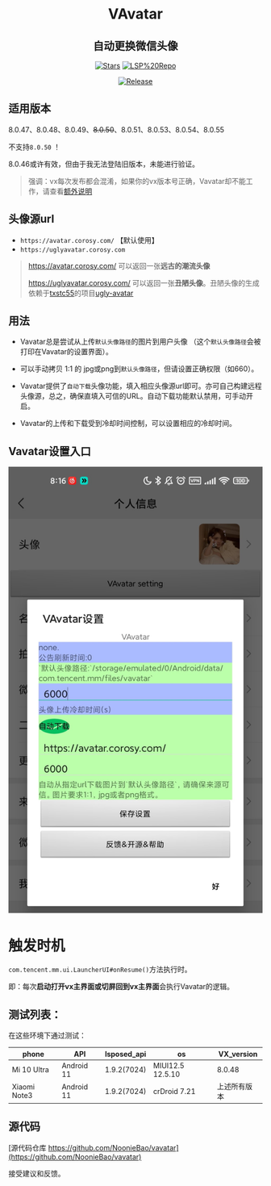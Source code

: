<div align="center">


<h1>VAvatar</h1>
<h2>自动更换微信头像</h2>

<div align="center">


  [![Stars](https://img.shields.io/github/stars/Nooniebao/vavatar?label=stars)](https://github.com/Nooniebao/vavatar)
  [![LSP%20Repo](https://img.shields.io/github/downloads/Xposed-Modules-Repo/icu.insomnia.vavatar/total?label=LSP%20Repo&labelColor=F48FB1)](https://github.com/Xposed-Modules-Repo/icu.insomnia.vavatar/releases)
</div>

[![Release](https://img.shields.io/github/v/release/Xposed-Modules-Repo/icu.insomnia.vavatar)](https://github.com/Xposed-Modules-Repo/icu.insomnia.vavatar/releases/latest)

</div>


## 适用版本
8.0.47、8.0.48、8.0.49、~~8.0.50~~、8.0.51、8.0.53、8.0.54、8.0.55

不支持`8.0.50` ！

8.0.46或许有效，但由于我无法登陆旧版本，未能进行验证。


> 强调：vx每次发布都会混淆，如果你的vx版本号正确，Vavatar却不能工作，请查看[额外说明](https://github.com/NoonieBao/VAvatar?tab=readme-ov-file#%E7%89%88%E6%9C%AC%E8%AF%B4%E6%98%8E)

## 头像源url
- `https://avatar.corosy.com/` 【默认使用】
- `https://uglyavatar.corosy.com`

> https://avatar.corosy.com/ 可以返回一张**远古的潮流头像**
> 
> https://uglyavatar.corosy.com/ 可以返回一张**丑陋头像**。丑陋头像的生成依赖于[txstc55](https://github.com/txstc55)的项目[ugly-avatar](https://github.com/txstc55/ugly-avatar)

## 用法

- Vavatar总是尝试从上传`默认头像路径`的图片到用户头像 （这个`默认头像路径`会被打印在Vavatar的设置界面）。

- 可以手动拷贝 1:1 的 jpg或png到`默认头像路径`，但请设置正确权限（如660）。

- Vavatar提供了`自动下载`头像功能，填入相应头像源url即可。亦可自己构建远程头像源，总之，确保直填入可信的URL。自动下载功能默认禁用，可手动开启。

- Vavatar的上传和下载受到冷却时间控制，可以设置相应的冷却时间。


## Vavatar设置入口
![U9PEXUIWCDCA$Q0BCPVWWDF_tmb](./imgs/setting.jpg)






# 触发时机
`com.tencent.mm.ui.LauncherUI#onResume()`方法执行时。

即：每次**启动打开vx主界面或切屏回到vx主界面**会执行Vavatar的逻辑。



## 测试列表：

在这些环境下通过测试：

| phone        | API        |lsposed_api| os              | VX_version          |
| ------------ | ---------- | ---------- | --------------- | ------------------ |
| Mi 10 Ultra  | Android 11  |1.9.2(7024)| MIUI12.5 12.5.10 | 8.0.48          |
| Xiaomi Note3 | Android 11 |1.9.2(7024)| crDroid 7.21    | 上述所有版本 |





## 源代码

[源代码仓库 https://github.com/NoonieBao/vavatar](https://github.com/NoonieBao/vavatar)

接受建议和反馈。